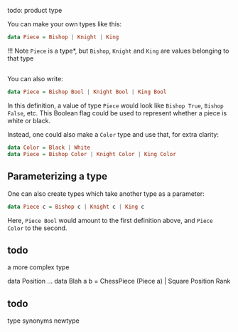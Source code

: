 todo: product type

You can make your own types like this:

```haskell
data Piece = Bishop | Knight | King
```

!!! Note
    `Piece` is a type*, but `Bishop`, `Knight` and `King` are values belonging to that type

## 

You can also write:

```haskell
data Piece = Bishop Bool | Knight Bool | King Bool
```

In this definition, a value of type `Piece` would look like `Bishop True`, `Bishop False`, etc. This Boolean flag could be used to represent whether a piece is white or black.

Instead, one could also make a `Color` type and use that, for extra clarity: 

```haskell
data Color = Black | White
data Piece = Bishop Color | Knight Color | King Color
```

## Parameterizing a type

One can also create types which take another type as a parameter:

```haskell
data Piece c = Bishop c | Knight c | King c
```

Here, `Piece Bool` would amount to the first definition above, and `Piece Color` to the second.

## todo

a more complex type 

data Position ...
data Blah a b = ChessPiece (Piece a) | Square Position Rank 

## todo

type synonyms 
newtype 